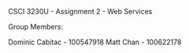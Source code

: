 CSCI 3230U - Assignment 2 - Web Services

Group Members:

Dominic Cabitac - 100547918
Matt Chan	- 100622178
